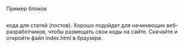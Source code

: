 Пример блоков <pre></pre> кода для статей (постов). 
Хорошо подойдет для начинающих веб-разработчиков, чтобы размещать свои коды на сайте.
Скачайте и откройте файл index.html в браузере.
